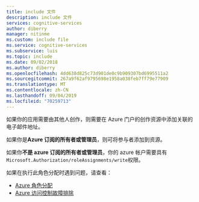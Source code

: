 ```yaml
---
title: include 文件
description: include 文件
services: cognitive-services
author: diberry
manager: nitinme
ms.custom: include file
ms.service: cognitive-services
ms.subservice: luis
ms.topic: include
ms.date: 09/02/2018
ms.author: diberry
ms.openlocfilehash: 4dd638d825c73d901de0c9b909307bd6995511a2
ms.sourcegitcommit: 267a9f62af9795698e1958a038feb7ff79e77909
ms.translationtype: MT
ms.contentlocale: zh-CN
ms.lasthandoff: 09/04/2019
ms.locfileid: "70259713"
---
```

如果你的应用需要由其他人创作，则需要在 Azure 门户的创作资源中添加关联的电子邮件地址。

如果你是**Azure 订阅的所有者或管理员**，则可将参与者添加到资源。 

如果你**不是 azure 订阅的所有者或管理员**，你的 azure 帐户需要具有`Microsoft.Authorization/roleAssignments/write`权限。

如果在执行此角色分配时遇到问题，请查看： 

* [Azure 角色分配](../../../role-based-access-control/role-assignments-portal.md)
 * [Azure 访问控制故障排除](../../../role-based-access-control/troubleshooting.md#problems-with-rbac-role-assignments)
